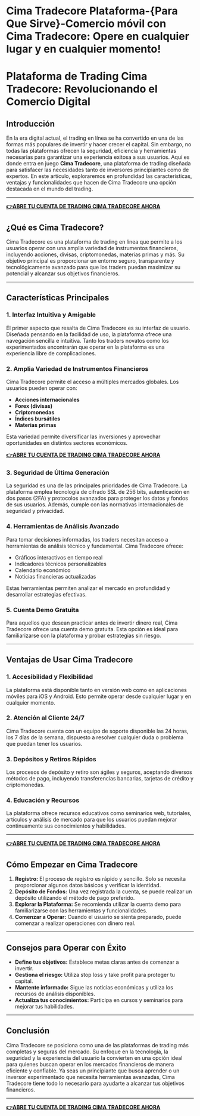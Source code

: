 # Cima Tradecore Plataforma-{Para Que Sirve}-Comercio móvil con Cima Tradecore: Opere en cualquier lugar y en cualquier momento!

# Plataforma de Trading Cima Tradecore: Revolucionando el Comercio Digital

## Introducción

En la era digital actual, el trading en línea se ha convertido en una de las formas más populares de invertir y hacer crecer el capital. Sin embargo, no todas las plataformas ofrecen la seguridad, eficiencia y herramientas necesarias para garantizar una experiencia exitosa a sus usuarios. Aquí es donde entra en juego **Cima Tradecore**, una plataforma de trading diseñada para satisfacer las necesidades tanto de inversores principiantes como de expertos. En este artículo, exploraremos en profundidad las características, ventajas y funcionalidades que hacen de Cima Tradecore una opción destacada en el mundo del trading.

---

**[👉ABRE TU CUENTA DE TRADING CIMA TRADECORE AHORA](https://www.cryptoalertscam.com/cima-tradecore-review/)**

## ¿Qué es Cima Tradecore?

Cima Tradecore es una plataforma de trading en línea que permite a los usuarios operar con una amplia variedad de instrumentos financieros, incluyendo acciones, divisas, criptomonedas, materias primas y más. Su objetivo principal es proporcionar un entorno seguro, transparente y tecnológicamente avanzado para que los traders puedan maximizar su potencial y alcanzar sus objetivos financieros.

---

## Características Principales

### 1. **Interfaz Intuitiva y Amigable**

El primer aspecto que resalta de Cima Tradecore es su interfaz de usuario. Diseñada pensando en la facilidad de uso, la plataforma ofrece una navegación sencilla e intuitiva. Tanto los traders novatos como los experimentados encontrarán que operar en la plataforma es una experiencia libre de complicaciones.

### 2. **Amplia Variedad de Instrumentos Financieros**

Cima Tradecore permite el acceso a múltiples mercados globales. Los usuarios pueden operar con:

- **Acciones internacionales**
- **Forex (divisas)**
- **Criptomonedas**
- **Índices bursátiles**
- **Materias primas**

Esta variedad permite diversificar las inversiones y aprovechar oportunidades en distintos sectores económicos.

**[👉ABRE TU CUENTA DE TRADING CIMA TRADECORE AHORA](https://www.cryptoalertscam.com/cima-tradecore-review/)**

### 3. **Seguridad de Última Generación**

La seguridad es una de las principales prioridades de Cima Tradecore. La plataforma emplea tecnología de cifrado SSL de 256 bits, autenticación en dos pasos (2FA) y protocolos avanzados para proteger los datos y fondos de sus usuarios. Además, cumple con las normativas internacionales de seguridad y privacidad.

### 4. **Herramientas de Análisis Avanzado**

Para tomar decisiones informadas, los traders necesitan acceso a herramientas de análisis técnico y fundamental. Cima Tradecore ofrece:

- Gráficos interactivos en tiempo real
- Indicadores técnicos personalizables
- Calendario económico
- Noticias financieras actualizadas

Estas herramientas permiten analizar el mercado en profundidad y desarrollar estrategias efectivas.

### 5. **Cuenta Demo Gratuita**

Para aquellos que desean practicar antes de invertir dinero real, Cima Tradecore ofrece una cuenta demo gratuita. Esta opción es ideal para familiarizarse con la plataforma y probar estrategias sin riesgo.

---

## Ventajas de Usar Cima Tradecore

### 1. **Accesibilidad y Flexibilidad**

La plataforma está disponible tanto en versión web como en aplicaciones móviles para iOS y Android. Esto permite operar desde cualquier lugar y en cualquier momento.

### 2. **Atención al Cliente 24/7**

Cima Tradecore cuenta con un equipo de soporte disponible las 24 horas, los 7 días de la semana, dispuesto a resolver cualquier duda o problema que puedan tener los usuarios.

### 3. **Depósitos y Retiros Rápidos**

Los procesos de depósito y retiro son ágiles y seguros, aceptando diversos métodos de pago, incluyendo transferencias bancarias, tarjetas de crédito y criptomonedas.

### 4. **Educación y Recursos**

La plataforma ofrece recursos educativos como seminarios web, tutoriales, artículos y análisis de mercado para que los usuarios puedan mejorar continuamente sus conocimientos y habilidades.

---

**[👉ABRE TU CUENTA DE TRADING CIMA TRADECORE AHORA](https://www.cryptoalertscam.com/cima-tradecore-review/)**

## Cómo Empezar en Cima Tradecore

1. **Registro:** El proceso de registro es rápido y sencillo. Solo se necesita proporcionar algunos datos básicos y verificar la identidad.
2. **Depósito de Fondos:** Una vez registrada la cuenta, se puede realizar un depósito utilizando el método de pago preferido.
3. **Explorar la Plataforma:** Se recomienda utilizar la cuenta demo para familiarizarse con las herramientas y funcionalidades.
4. **Comenzar a Operar:** Cuando el usuario se sienta preparado, puede comenzar a realizar operaciones con dinero real.

---

## Consejos para Operar con Éxito

- **Define tus objetivos:** Establece metas claras antes de comenzar a invertir.
- **Gestiona el riesgo:** Utiliza stop loss y take profit para proteger tu capital.
- **Mantente informado:** Sigue las noticias económicas y utiliza los recursos de análisis disponibles.
- **Actualiza tus conocimientos:** Participa en cursos y seminarios para mejorar tus habilidades.

---

## Conclusión

Cima Tradecore se posiciona como una de las plataformas de trading más completas y seguras del mercado. Su enfoque en la tecnología, la seguridad y la experiencia del usuario la convierten en una opción ideal para quienes buscan operar en los mercados financieros de manera eficiente y confiable. Ya seas un principiante que busca aprender o un inversor experimentado que necesita herramientas avanzadas, Cima Tradecore tiene todo lo necesario para ayudarte a alcanzar tus objetivos financieros.

---

**[👉ABRE TU CUENTA DE TRADING CIMA TRADECORE AHORA](https://www.cryptoalertscam.com/cima-tradecore-review/)**
